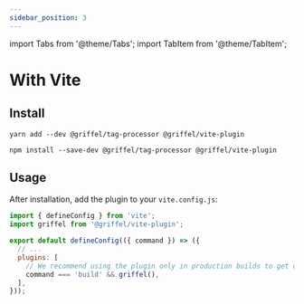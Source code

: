 ```yaml
---
sidebar_position: 3
---
```


import Tabs from '@theme/Tabs';
import TabItem from '@theme/TabItem';

# With Vite

## Install

<Tabs>
<TabItem value="yarn" label="Yarn">

```shell
yarn add --dev @griffel/tag-processor @griffel/vite-plugin
```

</TabItem>
<TabItem value="npm" label="NPM">

```shell
npm install --save-dev @griffel/tag-processor @griffel/vite-plugin
```

</TabItem>
</Tabs>

## Usage

After installation, add the plugin to your `vite.config.js`:

```js
import { defineConfig } from 'vite';
import griffel from '@griffel/vite-plugin';

export default defineConfig(({ command }) => ({
  // ...
  plugins: [
    // We recommend using the plugin only in production builds to get optimized output
    command === 'build' && griffel(),
  ],
}));
```
